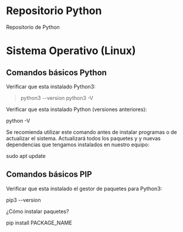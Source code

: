 # Repositorio Python
Repositorio de Python

# Sistema Operativo (Linux)

## Comandos básicos Python
Verificar que esta instalado Python3:

> python3 --version
> python3 -V

Verificar que esta instalado Python (versiones anteriores):

  python -V

Se recomienda utilizar este comando antes de instalar programas o de actualizar el sistema.
Actualizará todos los paquetes y y nuevas dependencias que tengamos instalados en nuestro equipo:

  sudo apt update

## Comandos básicos PIP
Verificar que esta instalado el gestor de paquetes para Python3:

  pip3 --version

¿Cómo instalar paquetes?

  pip install PACKAGE_NAME
